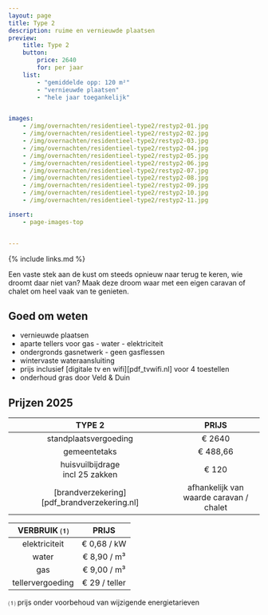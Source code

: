 ```yaml
---
layout: page
title: Type 2
description: ruime en vernieuwde plaatsen
preview:
    title: Type 2
    button:
        price: 2640
        for: per jaar
    list:
        - "gemiddelde opp: 120 m²"
        - "vernieuwde plaatsen"
        - "hele jaar toegankelijk"


images:
    - /img/overnachten/residentieel-type2/restyp2-01.jpg
    - /img/overnachten/residentieel-type2/restyp2-02.jpg
    - /img/overnachten/residentieel-type2/restyp2-03.jpg
    - /img/overnachten/residentieel-type2/restyp2-04.jpg
    - /img/overnachten/residentieel-type2/restyp2-05.jpg
    - /img/overnachten/residentieel-type2/restyp2-06.jpg
    - /img/overnachten/residentieel-type2/restyp2-07.jpg
    - /img/overnachten/residentieel-type2/restyp2-08.jpg
    - /img/overnachten/residentieel-type2/restyp2-09.jpg
    - /img/overnachten/residentieel-type2/restyp2-10.jpg
    - /img/overnachten/residentieel-type2/restyp2-11.jpg

insert:
    - page-images-top


---
```


{% include links.md %}

Een vaste stek aan de kust om steeds opnieuw naar terug te keren, wie droomt daar niet van? Maak deze droom waar met een eigen caravan of chalet om heel vaak van te genieten.


## Goed om weten

- vernieuwde plaatsen
- aparte tellers voor gas - water - elektriciteit
- ondergronds gasnetwerk - geen gasflessen
- wintervaste wateraansluiting
- prijs inclusief [digitale tv en wifi][pdf_tvwifi.nl] voor 4 toestellen
- onderhoud gras door Veld & Duin


## Prijzen 2025

TYPE 2                |PRIJS           |
:--------------------:|:--------------:|
standplaatsvergoeding |€ 2640
gemeentetaks          |€ 488,66
huisvuilbijdrage<br>incl 25 zakken<br> | € 120    
[brandverzekering][pdf_brandverzekering.nl]      |afhankelijk van <br>waarde caravan / chalet

VERBRUIK ⑴           |PRIJS          |
:--------------------:|:-------------:|
elektriciteit         | € 0,68 / kW        
water                 | € 8,90 / m³  
gas                   | € 9,00 / m³       
tellervergoeding      | € 29 / teller

⑴ prijs onder voorbehoud van wijzigende energietarieven
